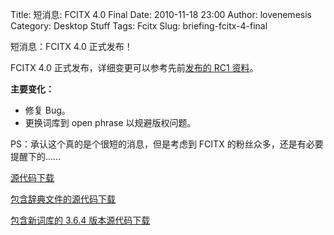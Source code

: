 Title: 短消息: FCITX 4.0 Final
Date: 2010-11-18 23:00
Author: lovenemesis
Category: Desktop Stuff
Tags: Fcitx
Slug: briefing-fcitx-4-final

短消息：FCITX 4.0 正式发布！

FCITX 4.0 正式发布，详细变更可以参考先前[发布的 RC1
资料](http://linuxtoy.org/archives/fcitx-40-rc1.html)。

**主要变化：**

-   修复 Bug。
-   更换词库到 open phrase 以规避版权问题。

PS：承认这个真的是个很短的消息，但是考虑到 FCITX
的粉丝众多，还是有必要提醒下的……

[源代码下载](http://code.google.com/p/fcitx/downloads/detail?name=fcitx-4.0.0.tar.gz)

[包含辞典文件的源代码下载](http://code.google.com/p/fcitx/downloads/detail?name=fcitx-4.0.0_all.tar.gz)

[包含新词库的 3.6.4
版本源代码下载](http://code.google.com/p/fcitx/downloads/detail?name=fcitx-3.6.4.tar.gz&can=2&q=)
